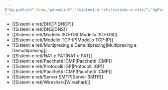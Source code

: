 ```yaml
---
{"dg-publish":true,"permalink":"/sistemi-e-reti/sistemi-e-reti/","dgPassFrontmatter":true,"noteIcon":"","created":"2024-12-31T14:06:29.171+01:00","updated":"2024-12-31T14:24:36.264+01:00"}
---
```


- [[Sistemi e reti/DHCP\|DHCP]]
- [[Sistemi e reti/DNS\|DNS]]
- [[Sistemi e reti/Modello ISO-OSI\|Modello ISO-OSI]]
- [[Sistemi e reti/Modello TCP-IP\|Modello TCP-IP]]
- [[Sistemi e reti/Multiprexing e Demultiprexing\|Multiprexing e Demultiprexing]]
- [[Sistemi e reti/NAT e PAT\|NAT e PAT]]
- [[Sistemi e reti/Pacchetti ICMP\|Pacchetti ICMP]]
- [[Sistemi e reti/Protocolli IGP\|Protocolli IGP]]
- [[Sistemi e reti/Pacchetti ICMP\|Pacchetti ICMP]]
- [[Sistemi e reti/Server SMTP\|Server SMTP]]
- [[Sistemi e reti/Wireshark\|Wireshark]]